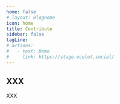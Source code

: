 ```yaml
---
home: false
# layout: BlogHome
icon: home
title: Contribute
sidebar: false
tagLine: 
# actions:
#   - text: Demo
#     link: https://stage.ocelot.social/
---
```

## XXX

XXX
